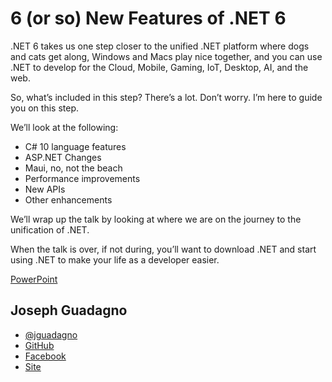 # 6 (or so) New Features of .NET 6

.NET 6 takes us one step closer to the unified .NET platform where dogs and cats get along, Windows and Macs play nice together, and you can use .NET to develop for the Cloud, Mobile, Gaming, IoT, Desktop, AI, and the web.

So, what’s included in this step? There’s a lot. Don’t worry. I’m here to guide you on this step.

We’ll look at the following:

- C# 10 language features
- ASP.NET Changes
- Maui, no, not the beach
- Performance improvements
- New APIs
- Other enhancements

We’ll wrap up the talk by looking at where we are on the journey to the unification of .NET.

When the talk is over, if not during, you’ll want to download .NET and start using .NET to make your life as a developer easier.

[PowerPoint](6-or-so-new-features-of-dotnet.pptx)

## Joseph Guadagno

- [@jguadagno](https://www.twitter.com/jguadagno)
- [GitHub](https://www.github.com/jguadagno)
- [Facebook](https://www.facebook.com/joseph.j.guadagno)
- [Site](https://www.josephguadagno.net)
